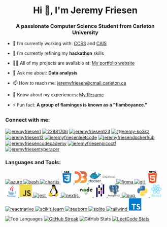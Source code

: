 <h1 align="center">Hi 👋, I'm Jeremy Friesen</h1>
<h3 align="center">A passionate Computer Science Student from Carleton University</h3>

- 🔭 I’m currently working with: [CCSS](https://github.com/CarletonComputerScienceSociety) and [CAIS](https://github.com/carletonai) 

- 🌱 I’m currently refining my **hackathon** skills
  
- 👨‍💻 All of my projects are available at: [My portfolio website](https://jeremy-friesen.dev/)

- 💬 Ask me about: **Data analysis**

- 📫 How to reach me: [jeremyfriesen@cmail.carleton.ca](mailto:jeremyfriesen@cmail.carleton.ca)

- 📄 Know about my experiences: [My Resume](https://drive.google.com/file/d/1oSArNYXOnvZK78jiOyAVSuyALjvI2Wr5/view?usp=sharing)

- ⚡ Fun fact: **A group of flamingos is known as a "flamboyance."**

<h3 align="left">Connect with me:</h3>
<p align="left">
<a href="https://linkedin.com/in/jeremyfriesen1" target="blank"><img align="center" src="https://raw.githubusercontent.com/rahuldkjain/github-profile-readme-generator/master/src/images/icons/Social/linked-in-alt.svg" alt="jeremyfriesen1" height="40" width="40" /></a>
<a href="https://stackoverflow.com/users/22881706" target="blank"><img align="center" src="https://raw.githubusercontent.com/rahuldkjain/github-profile-readme-generator/master/src/images/icons/Social/stack-overflow.svg" alt="22881706" height="40" width="40" /></a>
<a href="https://kaggle.com/jeremyfriesen123" target="blank"><img align="center" src="https://raw.githubusercontent.com/rahuldkjain/github-profile-readme-generator/master/src/images/icons/Social/kaggle.svg" alt="jeremyfriesen123" height="40" width="40" /></a>
<a href="https://www.youtube.com/@jeremy-ko3kz" target="blank"><img align="center" src="https://raw.githubusercontent.com/rahuldkjain/github-profile-readme-generator/master/src/images/icons/Social/youtube.svg" alt="@jeremy-ko3kz" height="40" width="40"/></a>
<a href="https://www.hackerrank.com/jeremyfriesen12" target="blank"><img align="center" src="https://raw.githubusercontent.com/rahuldkjain/github-profile-readme-generator/master/src/images/icons/Social/hackerrank.svg" alt="jeremyfriesen12" height="40" width="40" /></a>
<a href="https://www.leetcode.com/jeremyfriesenleetcode" target="blank"><img align="center" src="https://raw.githubusercontent.com/rahuldkjain/github-profile-readme-generator/master/src/images/icons/Social/leet-code.svg" alt="jeremyfriesenleetcode" height="40" width="40" /></a>
<a href="https://hub.docker.com/u/jeremyfriesen1" target="blank"><img align="center" src ="https://logos-world.net/wp-content/uploads/2021/02/Docker-Emblem.png" alt ="jeremyfriesendockerhub" height ="40" width ="65"/></a>
<a href="https://www.codecademy.com/profiles/JeremyFriesenCA" target="blank"><img align="center" src="https://play-lh.googleusercontent.com/sfcMEVWE3eIUF5uQ2fo4MeLBFNDGaftbN_t6_i6zbvE6XC0dOcizOMA9cfigSXq7_92b" alt="jeremyfriesencodecademy" height="40" width="40" /></a>
<a href="https://play.picoctf.org/users/JeremyFriesen" target="blank"><img align="center" src="https://avatars.githubusercontent.com/u/5315773?s=200&v=4" alt="jeremyfriesenpicoctf" height="40" width="40" /></a> 
<a href="https://data.typeracer.com/pit/profile?user=jeremyfriesen1234" target="blank"><img align="center" src ="https://th.bing.com/th/id/R.3e19406e4d547d10defd13096ac8bd46?rik=AnC5OkvmlNixaA&riu=http%3a%2f%2fupload.wikimedia.org%2fwikipedia%2fen%2fthumb%2fd%2fd1%2fTypeRacer_logo.svg%2f220px-TypeRacer_logo.svg.png&ehk=DJLoahtQBJdtbSaWzTXhWB4KyMFIS1oWx9gHycpLjJs%3d&risl=&pid=ImgRaw&r=0" alt="jeremyfriesentyperacer" height ="40" width="40"/></a>
</p>

<h3 align="left">Languages and Tools:</h3>
<p align="left"> <a href="https://azure.microsoft.com/en-in/" target="_blank" rel="noreferrer"> <img src="https://www.vectorlogo.zone/logos/microsoft_azure/microsoft_azure-icon.svg" alt="azure" width="40" height="40"/> </a> <a href="https://www.gnu.org/software/bash/" target="_blank" rel="noreferrer"> <img src="https://www.vectorlogo.zone/logos/gnu_bash/gnu_bash-icon.svg" alt="bash" width="40" height="40"/> </a> <a href="https://www.chartjs.org" target="_blank" rel="noreferrer"> <img src="https://www.chartjs.org/media/logo-title.svg" alt="chartjs" width="40" height="40"/> </a> <a href="https://www.w3schools.com/css/" target="_blank" rel="noreferrer"> <img src="https://raw.githubusercontent.com/devicons/devicon/master/icons/css3/css3-original-wordmark.svg" alt="css3" width="40" height="40"/> </a> <a href="https://d3js.org/" target="_blank" rel="noreferrer"> <img src="https://raw.githubusercontent.com/devicons/devicon/master/icons/d3js/d3js-original.svg" alt="d3js" width="40" height="40"/> </a> <a href="https://www.docker.com/" target="_blank" rel="noreferrer"> <img src="https://raw.githubusercontent.com/devicons/devicon/master/icons/docker/docker-original-wordmark.svg" alt="docker" width="40" height="40"/> </a> <a href="https://expressjs.com" target="_blank" rel="noreferrer"> <img src="https://raw.githubusercontent.com/devicons/devicon/master/icons/express/express-original-wordmark.svg" alt="express" width="40" height="40"/> </a> <a href="https://www.figma.com/" target="_blank" rel="noreferrer"> <img src="https://www.vectorlogo.zone/logos/figma/figma-icon.svg" alt="figma" width="40" height="40"/> </a><a href="https://git-scm.com/" target="_blank" rel="noreferrer"> <img src="https://www.vectorlogo.zone/logos/git-scm/git-scm-icon.svg" alt="git" width="40" height="40"/> </a> <a href="https://www.w3.org/html/" target="_blank" rel="noreferrer"> <img src="https://raw.githubusercontent.com/devicons/devicon/master/icons/html5/html5-original-wordmark.svg" alt="html5" width="40" height="40"/> </a> <a href="https://www.java.com" target="_blank" rel="noreferrer"> <img src="https://raw.githubusercontent.com/devicons/devicon/master/icons/java/java-original.svg" alt="java" width="40" height="40"/> </a> <a href="https://developer.mozilla.org/en-US/docs/Web/JavaScript" target="_blank" rel="noreferrer"> <img src="https://raw.githubusercontent.com/devicons/devicon/master/icons/javascript/javascript-original.svg" alt="javascript" width="40" height="40"/> </a> <a href="https://jestjs.io" target="_blank" rel="noreferrer"> <img src="https://www.vectorlogo.zone/logos/jestjsio/jestjsio-icon.svg" alt="jest" width="40" height="40"/> </a> <a href="https://www.linux.org/" target="_blank" rel="noreferrer"> <img src="https://raw.githubusercontent.com/devicons/devicon/master/icons/linux/linux-original.svg" alt="linux" width="40" height="40"/> </a> <a href="https://nextjs.org/" target="_blank" rel="noreferrer"> <img src="https://cdn.worldvectorlogo.com/logos/nextjs-2.svg" alt="nextjs" width="40" height="40"/> </a> <a href="https://nodejs.org" target="_blank" rel="noreferrer"> <img src="https://raw.githubusercontent.com/devicons/devicon/master/icons/nodejs/nodejs-original-wordmark.svg" alt="nodejs" width="40" height="40"/> </a> <a href="https://pandas.pydata.org/" target="_blank" rel="noreferrer"> <img src="https://raw.githubusercontent.com/devicons/devicon/2ae2a900d2f041da66e950e4d48052658d850630/icons/pandas/pandas-original.svg" alt="pandas" width="40" height="40"/> </a> <a href="https://www.postgresql.org" target="_blank" rel="noreferrer"> <img src="https://raw.githubusercontent.com/devicons/devicon/master/icons/postgresql/postgresql-original-wordmark.svg" alt="postgresql" width="40" height="40"/> </a> <a href="https://pugjs.org" target="_blank" rel="noreferrer"> <img src="https://cdn.worldvectorlogo.com/logos/pug.svg" alt="pug" width="40" height="40"/> </a> <a href="https://www.python.org" target="_blank" rel="noreferrer"> <img src="https://raw.githubusercontent.com/devicons/devicon/master/icons/python/python-original.svg" alt="python" width="40" height="40"/> </a> <a href="https://reactjs.org/" target="_blank" rel="noreferrer"> <img src="https://raw.githubusercontent.com/devicons/devicon/master/icons/react/react-original-wordmark.svg" alt="react" width="40" height="40"/> </a> <a href="https://reactnative.dev/" target="_blank" rel="noreferrer"> <img src="https://reactnative.dev/img/header_logo.svg" alt="reactnative" width="40" height="40"/> </a> <a href="https://scikit-learn.org/" target="_blank" rel="noreferrer"> <img src="https://upload.wikimedia.org/wikipedia/commons/0/05/Scikit_learn_logo_small.svg" alt="scikit_learn" width="40" height="40"/> </a> <a href="https://seaborn.pydata.org/" target="_blank" rel="noreferrer"> <img src="https://seaborn.pydata.org/_images/logo-mark-lightbg.svg" alt="seaborn" width="40" height="40"/> </a> <a href="https://www.sqlite.org/" target="_blank" rel="noreferrer"> <img src="https://www.vectorlogo.zone/logos/sqlite/sqlite-icon.svg" alt="sqlite" width="40" height="40"/> </a> <a href="https://tailwindcss.com/" target="_blank" rel="noreferrer"> <img src="https://www.vectorlogo.zone/logos/tailwindcss/tailwindcss-icon.svg" alt="tailwind" width="40" height="40"/> </a> <a href="https://www.typescriptlang.org/" target="_blank" rel="noreferrer"> <img src="https://raw.githubusercontent.com/devicons/devicon/master/icons/typescript/typescript-original.svg" alt="typescript" width="40" height="40"/> </a> </p>

</p>

<div align="left">
    <tr>
      <td>
        <img src="https://github-readme-stats.vercel.app/api/top-langs?username=jeremyfriesengithub&show_icons=true&theme=transparent&locale=en&layout=compact" alt="Top Languages" />
      </td>
      <td>
        <a href="https://git.io/streak-stats"><img src="https://github-readme-streak-stats.herokuapp.com?user=JeremyFriesenGitHub&theme=transparent&card_width=500&card_height=170" alt="GitHub Streak" /></a>
      </td>
    </tr>
    <tr>
       <td>
         <img src="https://github-readme-stats.vercel.app/api?username=jeremyfriesengithub&show_icons=true&show=reviews,discussions_started,prs_merged,prs_merged_percentage&theme=transparent" alt="GitHub Stats" style="width: 400px;" />
       </td>
      <td>
        <a href="https://leetcode.com/JeremyFriesenLeetCode/">
          <img src="https://leetcard.jacoblin.cool/JeremyFriesenLeetCode?theme=light&font=Ubuntu&ext=heatmap" alt="LeetCode Stats" style="width: 400px;" />
        </a>
      </td>
    </tr>
</div>



